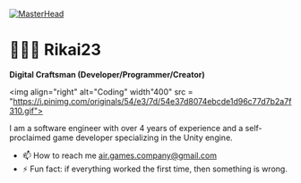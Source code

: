 [![MasterHead](https://github.com/user-attachments/assets/56983432-332d-4798-b3b2-2dc35fdbcba4)](https://vk.com/rikai23)
# 👨🏻‍💻 Rikai23

**Digital Craftsman (Developer/Programmer/Creator)**

<img align="right" alt="Coding" width"400" src = "https://i.pinimg.com/originals/54/e3/7d/54e37d8074ebcde1d96c77d7b2a7f310.gif">

I am a software engineer with over 4 years of experience and a self-proclaimed game developer specializing in the Unity engine.

- 📫 How to reach me air.games.company@gmail.com
- ⚡ Fun fact: if everything worked the first time, then something is wrong.

  


<!--
**Rikai23/Rikai23** is a ✨ _special_ ✨ repository because its `README.md` (this file) appears on your GitHub profile.

Here are some ideas to get you started:

- 🔭 I’m currently working on ...
- 🌱 I’m currently learning ...
- 👯 I’m looking to collaborate on ...
- 🤔 I’m looking for help with ...
- 💬 Ask me about ...
- 📫 How to reach me: ...
- 😄 Pronouns: ...
- ⚡ Fun fact: ...
-->
